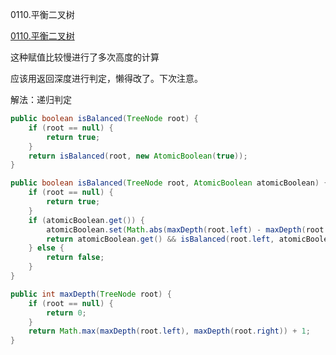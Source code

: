 0110.平衡二叉树

[0110.平衡二叉树
](https://leetcode-cn.com/problems/balanced-binary-tree/)

这种赋值比较慢进行了多次高度的计算

应该用返回深度进行判定，懒得改了。下次注意。



解法：递归判定

```java
public boolean isBalanced(TreeNode root) {
    if (root == null) {
        return true;
    }
    return isBalanced(root, new AtomicBoolean(true));
}

public boolean isBalanced(TreeNode root, AtomicBoolean atomicBoolean) {
    if (root == null) {
        return true;
    }
    if (atomicBoolean.get()) {
        atomicBoolean.set(Math.abs(maxDepth(root.left) - maxDepth(root.right)) < 2);
        return atomicBoolean.get() && isBalanced(root.left, atomicBoolean) && isBalanced(root.right, atomicBoolean);
    } else {
        return false;
    }
}

public int maxDepth(TreeNode root) {
    if (root == null) {
        return 0;
    }
    return Math.max(maxDepth(root.left), maxDepth(root.right)) + 1;
}
```

